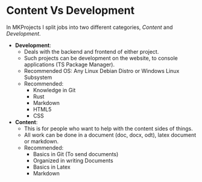 # Content Vs Development

In MKProjects I split jobs into two different categories, _Content_ and _Development_. 

- **Development**: 
    - Deals with the backend and frontend of either project. 
    - Such projects can be development on the website, to console applications (TS Package Manager). 
    - Recommended OS: Any Linux Debian Distro or Windows Linux Subsystem 
    - Recommended: 
        - Knowledge in Git
        - Rust
        - Markdown
        - HTML5
        - CSS
- **Content**:
    - This is for people who want to help with the content sides of things. 
    - All work can be done in a document (doc, docx, odt), latex document or markdown.
    - Recommended: 
        - Basics in Git (To send documents)
        - Organized in writing Documents
        - Basics in Latex 
        - Markdown 